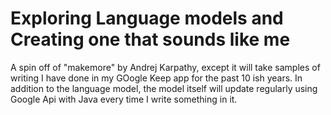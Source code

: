 # Exploring Language models and Creating one that sounds like me

A spin off of "makemore" by Andrej Karpathy, except it will take samples of writing I have done in my GOogle Keep app for the past 10 ish years. In addition to the language model, the model itself will update regularly using Google Api with Java every time I write something in it. 
